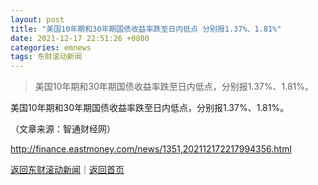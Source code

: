 ```yaml
---
layout: post
title: "美国10年期和30年期国债收益率跌至日内低点 分别报1.37%、1.81%"
date: 2021-12-17 22:51:26 +0800
categories: emnews
tags: 东财滚动新闻
---
```

> 美国10年期和30年期国债收益率跌至日内低点，分别报1.37%、1.81%。

<p>美国10年期和30年期国债收益率跌至日内低点，分别报1.37%、1.81%。</p><p class="em_media">（文章来源：智通财经网）</p>

<http://finance.eastmoney.com/news/1351,202112172217994356.html>

[返回东财滚动新闻](//finews.withounder.com/emnews/)｜[返回首页](//finews.withounder.com/)